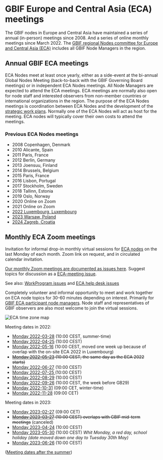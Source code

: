 # GBIF Europe and Central Asia (ECA) meetings

The GBIF nodes in Europe and Central Asia have maintained a series of annual (in-person) meetings since 2008. And a series of online monthly meetings since March 2022. The [GBIF regional Nodes committee for Europe and Central Asia (ECA)](https://www.gbif.org/the-gbif-network/europe) includes all GBIF Node Managers in the region.

## Annual GBIF ECA meetings

ECA Nodes meet at least once yearly, either as a side-event at the bi-annual Global Nodes Meeting (back-to-back with the GBIF Governing Board meetings) or in independent ECA Nodes meetings. All Node Managers are expected to attend the ECA meetings. ECA meetings are normally also open for node staff and interested observers from non-member countries or international organizations in the region. The purpose of the ECA Nodes meetings is coordination between ECA Nodes and the development of the [strategic work plans](https://github.com/GBIF-Europe/RegionalWorkProgramme). Normally one of the ECA Nodes will act as host for the meeting. ECA nodes will typically cover their own costs to attend the meetings.

### Previous ECA Nodes meetings
* 2008 Copenhagen, Denmark
* 2010 Alicante, Spain
* 2011 Paris, France
* 2012 Berlin, Germany
* 2013 Joensuu, Finland
* 2014 Brussels, Belgium
* 2015 Paris, France
* 2016 Lisbon, Portugal
* 2017 Stockholm, Sweden
* 2018 Tallinn, Estonia
* 2019 Oslo, Norway
* 2020 Online on Zoom
* 2021 Online on Zoom
* [2022 Luxembourg, Luxembourg](https://github.com/GBIF-Europe/Regional-ECA-meetings/issues/1)
* [2023 Warsaw, Poland](https://github.com/GBIF-Europe/Regional-ECA-meetings/issues/5)
* [2024 Zagreb, Croatia](https://github.com/GBIF-Europe/Regional-ECA-meetings/issues/12)




## Monthly ECA Zoom meetings

Invitation for informal drop-in monthly virtual sessions for [ECA nodes](https://www.gbif.org/the-gbif-network/europe) on the last Monday of each month. Zoom link on request, and in circulated calendar invitation.

[Our monthly Zoom meetings are documented as issues here](https://github.com/GBIF-Europe/Regional-ECA-meetings/issues?q=is%3Aissue+label%3Amonthly-meeting+). Suggest topics for discussion as a [ECA-meeting issue](https://github.com/GBIF-Europe/Regional-ECA-meetings/issues).

See also: [WorkProgram issues](https://github.com/GBIF-Europe/RegionalWorkProgramme/issues) and [ECA help desk issues](https://github.com/GBIF-Europe/Regional-helpdesk/issues)


Completely volunteer and informal opportunity to meet and work together on ECA node topics for 30-60 minutes depending on interest. Primarily for [GBIF ECA participant node managers](https://www.gbif.org/the-gbif-network/europe). Node staff and representatives of GBIF observers are also most welcome to join the virtual sessions.

![ECA time zone map](https://github.com/GBIF-Europe/Regional-ECA-meetings/assets/4330242/350860e1-0444-44d1-83cd-cacac7452537)



Meeting dates in 2022:
- [Monday 2022-03-28](https://www.timeanddate.com/worldclock/meetingdetails.html?year=2022&month=3&day=28&hour=8&min=0&sec=0&p1=133&p2=16&p3=195&p4=69&p5=37&p6=101&p7=367&p8=370&p9=244&p10=385) (10:00 CEST, summer-time)
- [Monday 2022-04-25](https://www.timeanddate.com/worldclock/meetingdetails.html?year=2022&month=4&day=25&hour=8&min=0&sec=0&p1=133&p2=16&p3=195&p4=69&p5=37&p6=101&p7=367&p8=370&p9=244&p10=385) (10:00 CEST)
- [Monday 2022-05-16](https://www.timeanddate.com/worldclock/meetingdetails.html?year=2022&month=5&day=16&hour=8&min=0&sec=0&p1=133&p2=16&p3=195&p4=69&p5=37&p6=101&p7=367&p8=370&p9=244&p10=385) (10:00 CEST, moved one week up because of overlap with the on-site ECA 2022 in Luxembourg)
- ~~[Monday 2022-05-23](https://www.timeanddate.com/worldclock/meetingdetails.html?year=2022&month=5&day=23&hour=8&min=0&sec=0&p1=133&p2=16&p3=195&p4=69&p5=37&p6=101&p7=367&p8=370&p9=244&p10=385) (10:00 CEST, the same day as the ECA 2022 starts)~~
- [Monday 2022-06-27](https://www.timeanddate.com/worldclock/meetingdetails.html?year=2022&month=6&day=27&hour=8&min=0&sec=0&p1=133&p2=16&p3=195&p4=69&p5=37&p6=101&p7=367&p8=370&p9=244&p10=385) (10:00 CEST)
- [Monday 2022-07-25 ](https://www.timeanddate.com/worldclock/meetingdetails.html?year=2022&month=7&day=25&hour=8&min=0&sec=0&p1=133&p2=16&p3=195&p4=69&p5=37&p6=101&p7=367&p8=370&p9=244&p10=385) (10:00 CEST)
- [Monday 2022-08-29](https://www.timeanddate.com/worldclock/meetingdetails.html?year=2022&month=8&day=29&hour=8&min=0&sec=0&p1=133&p2=16&p3=195&p4=69&p5=37&p6=101&p7=367&p8=370&p9=244&p10=385) (10:00 CEST)
- [Monday 2022-09-26](https://www.timeanddate.com/worldclock/meetingdetails.html?year=2022&month=9&day=26&hour=8&min=0&sec=0&p1=133&p2=16&p3=195&p4=69&p5=37&p6=101&p7=367&p8=370&p9=244&p10=385) (10:00 CEST, the week before GB29)
- [Monday 2022-10-31](https://www.timeanddate.com/worldclock/meetingdetails.html?year=2022&month=10&day=31&hour=8&min=0&sec=0&p1=133&p2=16&p3=195&p4=69&p5=37&p6=101&p7=367&p8=370&p9=244&p10=385) (09:00 CET, winter-time)
- [Monday 2022-11-28](https://www.timeanddate.com/worldclock/meetingdetails.html?year=2022&month=11&day=28&hour=8&min=0&sec=0&p1=133&p2=16&p3=195&p4=69&p5=37&p6=101&p7=367&p8=370&p9=244&p10=385) (09:00 CET)

Meeting dates in 2023:
- [Monday 2023-02-27](https://www.timeanddate.com/worldclock/meetingdetails.html?year=2023&month=2&day=27&hour=8&min=0&sec=0&p1=133&p2=16&p3=195&p4=69&p5=37&p6=101&p7=367&p8=370&p9=244&p10=385) (09:00 CET)
- ~~[Monday 2023-03-27](https://www.timeanddate.com/worldclock/meetingdetails.html?year=2023&month=3&day=27&hour=8&min=0&sec=0&p1=133&p2=16&p3=195&p4=69&p5=37&p6=101&p7=367&p8=370&p9=244&p10=385) (10:00 CEST) overlaps with GBIF mid-term meetings~~ (canceled)
- [Monday 2023-04-24](https://www.timeanddate.com/worldclock/meetingdetails.html?year=2023&month=4&day=24&hour=8&min=0&sec=0&p1=133&p2=16&p3=195&p4=69&p5=37&p6=101&p7=367&p8=370&p9=244&p10=385) (10:00 CEST)
- [Monday 2023-05-30](https://www.timeanddate.com/worldclock/meetingdetails.html?year=2023&month=5&day=30&hour=8&min=0&sec=0&p1=133&p2=16&p3=195&p4=69&p5=37&p6=101&p7=367&p8=370&p9=244&p10=385) (10:00 CEST) _Whit Monday, a red day, school holiday (date moved down one day to Tuesday 30th May)_
- [Monday 2023-06-26](https://www.timeanddate.com/worldclock/meetingdetails.html?year=2023&month=6&day=26&hour=8&min=0&sec=0&p1=133&p2=16&p3=195&p4=69&p5=37&p6=101&p7=367&p8=370&p9=244&p10=385) (10:00 CEST)

([Meeting dates after the summer](https://github.com/GBIF-Europe/Regional-ECA-meetings/issues/17))
